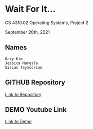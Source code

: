 # Wait For It...

CS 4310.02 Operating Systems, Project 2

September 20th, 2021

## Names

```
Gary Kim
Jessica Margala
Sisian Teymoorian
```

## GITHUB Repository

[Link to Repository](https://github.com/OSGroup5/FreeNOS-1.0.3)

## DEMO Youtube Link

[Link to Demo](https://youtu.be/TfrGIMeeRZA)
